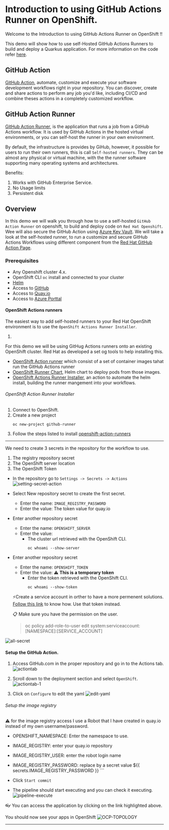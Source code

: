 # Introduction to using GitHub Actions Runner on OpenShift.

Welcome to the Introduction to using GitHub Actions Runner on  OpenShift !! 


This demo will show how to use self-Hosted GitHub Actions Runners to build and deploy a Quarkus application. For more information on the code refer [here](docs/app-README.md).

## GitHub Action
[GitHub Action](https://github.com/features/actions), automate, customize and execute your software development workflows right in your repository. You can discover, create and share actions to perform any job you'd like, including CI/CD and combine theses actions in a completely customized workflow.


## GitHub Action Runner
[GitHub Action Runner](https://github.com/actions/runner), is the application that runs a job from a GitHub Actions workflow. It is used by GitHub Actions in the hosted virtual environments, or you can self-host the runner in your own environment.

By default, the infrastructure is provides by GiHub, however, it possible for users to run their own runners, this is call `Self-hosted runners`. They can be almost any physical or virtual machine, with the the runner software supporting many operating systems and architectures.

Benefits:
1. Works with GitHub Enterprise Service.
1. No Usage limits
1. Persistent disk


## Overview

In this demo we will walk you through how to use a self-hosted `GitHub Action Runner` on openshift, to build and deploy code on `Red Hat Openshift`. Wee will also secure the GitHub Action using [Azure Key Vault](https://azure.microsoft.com/en-us/services/key-vault/#product-overview). We will take a look at the self-hosted runner, to run a customize and secure GitHub Actions Workflows using different component from the [Red Hat GitHub Action Page](https://github.com/redhat-actions).


### Prerequisites

* Any Openshift cluster 4.x.
* OpenShift CLI `oc` install and connected to your cluster
* [Helm](https://helm.sh/)
* Access to [GitHub](https://github.com)
* Access to [Quay.io](https://quay.io/)
* Access to [Azure Porttal](https://portal.azure.com/#home)


#### OpenShift Actions runners
The easiest way to add self-hosted runners to your Red Hat OpenShift environment is to use the `OpenShift Actions Runner Installer`.

1.

For this demo we will be using GitHug Actions runners onto an existing OpenShift cluster. Red Hat as developed a set og tools to help installing this.
* [OpenShift Action runner](https://github.com/redhat-actions/openshift-actions-runners) which consist of a set of container images tahat run the GitHub Actions runner
* [OpenShift Runner Chart](https://github.com/redhat-actions/openshift-actions-runner-chart), Helm chart to deploy pods from those images.
* [OpenShift Actions Runner Installer](https://github.com/redhat-actions/openshift-actions-runner-installer), an action to automate the helm install, building the runner mangement into your workflows.

###### OpenShift Action Runner Installer

1. Connect to OpenShift.
2. Create a new project
    ```
    oc new-project github-runner
    ```
3. Follow the steps listed to install [openshift-action-runners](https://github.com/redhat-actions/openshift-actions-runners)


---

We need to create 3 secrets in the repository for the workflow to use.

1. The registry repository secret
2. The OpenShift server location
3. The OpenShift Token

* In the repository go to `Settings -> Secrets -> Actions `
![setting-secret-action](docs/images/setting-secrets-actions.png)
* Select New repository secret to create the first secret.
    * Enter the name: `IMAGE_REGISTRY_PASSWORD`
    * Enter the value:  The token value for quay.io

* Enter another repository secret
    * Enter the name: `OPENSHIFT_SERVER`
    * Enter the value:
        * The cluster url retrieved with the OpenShift CLI.
            ```
            oc whoami --show-server
            ```
* Enter another repository secret
    * Enter the name: `OPENSHIFT_TOKEN`
    * Enter the value:  :warning: __This is a temporary token__
        * Enter the token retrieved with the OpenShift CLI.
            ```
            oc whoami --show-token
            ```
    :zap:Create a service account in orther to have a more permenent solutions. [Follow this link](https://github.com/redhat-actions/oc-login/wiki/Using-a-Service-Account-for-GitHub-Actions) to know how. Use that token instead.

    :clipboard: Make sure you have the permission on the user.
    >oc policy add-role-to-user edit system:serviceaccount:[NAMESPACE]:[SERVICE_ACCOUNT]

   
 ![all-secret](docs/images/all-secrets.png)
#### Setup the GitHub Action.

1. Access GitHub.com in the proper repository and go in to the Actions tab.
![actiontab](docs/images/actionTab.png)

1. Scroll down to the deployment section and select `OpenShift`. 
![actiontab-1](docs/images/actionTab-deployment.png)

1. Click on `Configure` to edit the yaml
![edit-yaml](docs/images/edit-simpleworkflow.png)


###### Setup the image registry
:warning: for the image registry access I use a Robot that I have created in quay.io instead of my own username/password.

* OPENSHIFT_NAMESPACE: Enter the namespace to use.
* IMAGE_REGISTRY: enter your quay.io repository
* IMAGE_REGISTRY_USER: enter the robot login name
* IMAGE_REGISTRY_PASSWORD: replace by a secret value ${{ secrets.IMAGE_REGISTRY_PASSWORD }} ```

* Click `Start commit`



* The pipeline should start executing and you can check it executing.
![pipeline-execute](docs/images/pipelie-execute.png)

:eyeglasses: You can access the application by clicking on the link highlighted above.

You should now see your apps in OpenShift
![OCP-TOPOLOGY](docs/images/openshift-topology.png)

---